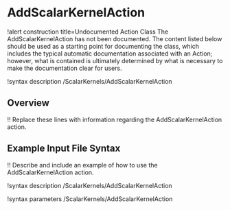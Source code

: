 # AddScalarKernelAction

!alert construction title=Undocumented Action Class
The AddScalarKernelAction has not been documented. The content listed below should be used as a starting point for
documenting the class, which includes the typical automatic documentation associated with an Action;
however, what is contained is ultimately determined by what is necessary to make the documentation
clear for users.

!syntax description /ScalarKernels/AddScalarKernelAction

## Overview

!! Replace these lines with information regarding the AddScalarKernelAction action.

## Example Input File Syntax

!! Describe and include an example of how to use the AddScalarKernelAction action.

!syntax description /ScalarKernels/AddScalarKernelAction

!syntax parameters /ScalarKernels/AddScalarKernelAction
